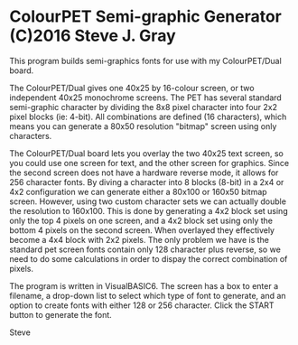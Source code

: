 ColourPET Semi-graphic Generator (C)2016 Steve J. Gray
================================

This program builds semi-graphics fonts for use with my ColourPET/Dual board.

The ColourPET/Dual gives one 40x25 by 16-colour screen, or two independent 40x25 monochrome screens.
The PET has several standard semi-graphic character by dividing the 8x8 pixel character into
four 2x2 pixel blocks (ie: 4-bit). All combinations are defined (16 characters), which means you can
generate a 80x50 resolution "bitmap" screen using only characters.

The ColourPET/Dual board lets you overlay the two 40x25 text screen, so you could use one screen for
text, and the other screen for graphics. Since the second screen does not have a hardware reverse
mode, it allows for 256 character fonts. By diving a character into 8 blocks (8-bit) in a 2x4 or 4x2
configuration we can generate either a 80x100 or 160x50 bitmap screen. However, using two custom
character sets we can actually double the resolution to 160x100. This is done by generating a 4x2
block set using only the top 4 pixels on one screen, and a 4x2 block set using only the bottom 4 pixels
on the second screen. When overlayed they effectively become a 4x4 block with 2x2 pixels.
The only problem we have is the standard pet screen fonts contain only 128 character plus reverse,
so we need to do some calculations in order to dispay the correct combination of pixels.

The program is written in VisualBASIC6. The screen has a box to enter a filename, a drop-down list
to select which type of font to generate, and an option to create fonts with either 128 or 256 character.
Click the START button to generate the font.

Steve
